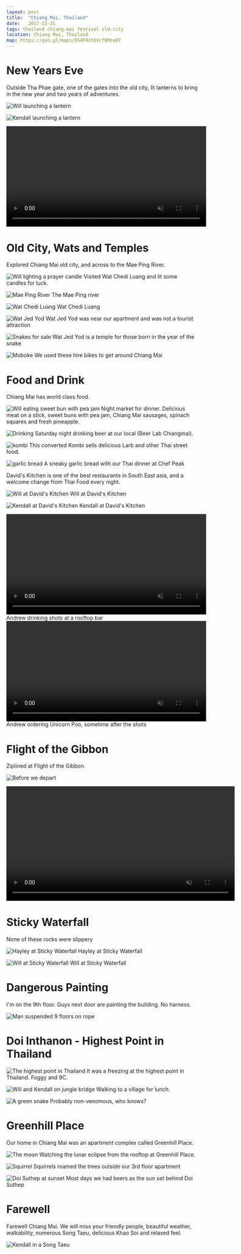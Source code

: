 ```yaml
---
layout: post
title:  "Chiang Mai, Thailand"
date:   2017-12-31
tags: thailand chiang-mai festival old-city
location: Chiang Mai, Thailand
map: https://goo.gl/maps/DS4FHihSVrf8Mze87
---
```



New Years Eve
=============
Outside Tha Phae gate, one of the gates into the old city,
lit lanterns to bring in the new year and two years of adventures.

![Will launching a lantern](/photos/chiang-mai/will-lantern.jpg)

![Kendall launching a lantern](/photos/chiang-mai/kendall-lantern.jpg)

<video controls muted="true" width="525" src="/photos/chiang-mai/lanterns.mov">
</video>

Old City, Wats and Temples
=============================
Explored Chiang Mai old city, and across to the Mae Ping River.

![Will lighting a prayer candle](/photos/chiang-mai/will-candle.jpg)
Visited Wat Chedi Luang and lit some candles for luck.

![Mae Ping River](/photos/chiang-mai/mae-ping.jpg)
The Mae Ping river

![Wat Chedi Luang](/photos/chiang-mai/wat.jpg)
Wat Chedi Luang

![Wat Jed Yod](/photos/chiang-mai/wat-jed-yod.jpg)
Wat Jed Yod was near our apartment and was not a tourist attraction

![Snakes for sale](/photos/chiang-mai/snakes.jpg)
Wat Jed Yod is a temple for those born in the year of the snake

![Moboke](/photos/chiang-mai/mobike.jpg)
We used these hire bikes to get around Chiang Mai

Food and Drink
==============
Chiang Mai has world class food.

![Will eating sweet bun with pea jam](/photos/chiang-mai/night-market.jpg)
Night market for dinner. Delicious meat on a stick, sweet buns with pea jam,
Chiang Mai sausages, spinach squares and fresh pineapple.

![Drinking](/photos/chiang-mai/beer.jpg)
Saturday night drinking beer at our local (Beer Lab Chiangmai).

![kombi](/photos/chiang-mai/kombi.jpg)
This converted Kombi sells delicious Larb and other Thai street food.

![garlic bread](/photos/chiang-mai/garlic-bread.jpg)
A sneaky garlic bread with our Thai dinner at Chef Peak

David's Kitchen is one of the best restaurants in South East asia,
and a welcome change from Thai Food every night.

![Will at David's Kitchen](/photos/chiang-mai/davids-kitchen-will.jpg)
Will at David's Kitchen

![Kendall at David's Kitchen](/photos/chiang-mai/davids-kitchen-kendall.jpg)
Kendall at David's Kitchen

<video controls muted="true" width="525" src="/photos/chiang-mai/shots.mov">
</video>
Andrew drinking shots at a rooftop bar

<video controls muted="true" width="525" src="/photos/chiang-mai/unicorn-poo.mov">
</video>
Andrew ordering Unicorn Poo, sometime after the shots

Flight of the Gibbon
====================
Ziplined at Flight of the Gibbon.

![Before we depart](/photos/chiang-mai/gibbon.jpg)

<video controls muted="true" width="600" src="/photos/chiang-mai/will-gibbon.mov">
</video>

Sticky Waterfall
================
None of these rocks were slippery

![Hayley at Sticky Waterfall](/photos/chiang-mai/hayley-sticky-waterfall.jpg)
Hayley at Sticky Waterfall

![Will at Sticky Waterfall](/photos/chiang-mai/will-sticky-waterfall.jpg)
Will at Sticky Waterfall

Dangerous Painting
==================
I'm on the 9th floor. Guys next door are painting the building. No harness.

![Man suspended 9 floors on rope](/photos/chiang-mai/painter.jpg)

Doi Inthanon - Highest Point in Thailand
========================================
![The highest point in Thailand](/photos/chiang-mai/top-of-thailand.jpg)
It was a freezing at the highest point in Thailand.  Foggy and 9C.

![Will and Kendall on jungle bridge](/photos/chiang-mai/jungle-bridge.jpg)
Walking to a village for lunch.

![A green snake](/photos/chiang-mai/green-snake.jpg)
Probably non-venomous, who knows?

Greenhill Place
===============
Our home in Chiang Mai was an apartment complex called Greenhill Place.

![The moon](/photos/chiang-mai/moon.jpg)
Watching the lunar eclipse from the rooftop at Greenhill Place.

![Squirrel](/photos/chiang-mai/squirrel.jpg)
Squirrels roamed the trees outside our 3rd floor apartment

![Doi Suthep at sunset](/photos/chiang-mai/sunset-beers.jpg)
Most days we had beers as the sun set behind Doi Suthep

Farewell
========
Farewell Chiang Mai. We will miss your friendly people, beautiful weather,
walkability, numerous Song Taeu, delicious Khao Soi and relaxed feel.

![Kendall in a Song Taeu](/photos/chiang-mai/farewell.jpg)
